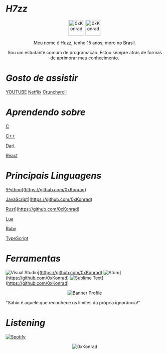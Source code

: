 #                                                                    *H7zz*

<p align="center">
<a href="https://twitter.com/0xKonradRose" target="blank"><img align="center" src="https://media.discordapp.net/attachments/768926761844211753/790973393423171674/580b57fcd9996e24bc43c53e.png?width=389&height=389" alt="0xKonrad" height="50" width="50" /></a>
<a href="https://instagram.com/m.s.swindler" target="blank"><img align="center" src="https://media.discordapp.net/attachments/768926761844211753/790985149457629254/unnamed_2.png?width=307&height=307" alt="0xKonrad" height="50" width="50"</a>
</a>     
</p>

<p align="center">Meu nome é Huzz, tenho 15 anos, moro no Brasil. 
</p>

<p align="center">Sou um estudante comum de programação. Estou sempre atrás de formas de aprimorar meu conhecimento.
</p>


#                                                                    *Gosto de assistir*

 [YOUTUBE](https://img.shields.io/badge/YouTube-FF0000?style=for-the-badge&logo=youtube&logoColor=white)
 [Netflix](https://img.shields.io/badge/Netflix-E50914?style=for-the-badge&logo=netflix&logoColor=white)
 [Crunchyroll](https://img.shields.io/badge/Crunchyroll-F47521?style=for-the-badge&logo=crunchyroll&logoColor=white)

#                                                                    *Aprendendo sobre*

 [C](https://img.shields.io/badge/C-00599C?style=for-the-badge&logo=c&logoColor=white)
 
 [C++](https://img.shields.io/badge/C%2B%2B-00599C?style=for-the-badge&logo=c%2B%2B&logoColor=white)

 [Dart](https://img.shields.io/badge/Dart-0175C2?style=for-the-badge&logo=dart&logoColor=white)
 
 [React](https://img.shields.io/badge/React-20232A?style=for-the-badge&logo=react&logoColor=61DAFB)
#                                                                    *Principais Linguagens*

 [!Python](https://img.shields.io/badge/python%20-%2314354C.svg?&style=for-the-badge&logo=python&logoColor=white)](https://github.com/0xKonrad)
 
 [JavaScript](https://img.shields.io/badge/javascript%20-%23323330.svg?&style=for-the-badge&logo=javascript&logoColor=%23F7DF1E)](https://github.com/0xKonrad)

 [Rust](https://img.shields.io/badge/rust%20-%2314354C.svg?&style=for-the-badge&logo=rust&logoColor=white)](https://github.com/0xKonrad)
 
 [Lua](https://img.shields.io/badge/Lua-2C2D72?style=for-the-badge&logo=lua&logoColor=white)
 
 [Ruby](https://img.shields.io/badge/Ruby-CC342D?style=for-the-badge&logo=ruby&logoColor=white)

 [TypeScript](https://img.shields.io/badge/TypeScript-007ACC?style=for-the-badge&logo=typescript&logoColor=white)

#                                                                      *Ferramentas*

![Visual Studio](https://img.shields.io/badge/-007ACC?style=flat&logo=Visual-Studio-Code&logoColor=white&link=https://github.com/0xKonrad "Visual Studio")](https://github.com/0xKonrad)
![Atom](https://img.shields.io/badge/-007ACC?style=flat&logo=Atom&logoColor=white&link=https://github.com/0xKonrad "Atom")](https://github.com/0xKonrad)
![Sublime Text](https://img.shields.io/badge/-007ACC?style=flat&logo=Sublime-Text&logoColor=white&link=https://github.com/0xKonrad "Sublime Text")](https://github.com/0xKonrad)

<p align="center"><img src="https://cdn.discordapp.com/attachments/768926761844211753/791262296017862716/konradbanner.jpg" alt="Banner Profile"/></p>

"Sábio é aquele que reconhece os limites da própria ignorância!" 
<p align="left">

#                                                                    *Listening*

[![Spotify](https://now-playing-codestackr.vercel.app/api/spotify-playing)](https://open.spotify.com/user/tj80gwbjn63j8r5ph3zrzn8hc)

<p align="center"><img src="https://github-readme-stats.vercel.app/api?username=0xKonrad&theme=graywhite&show_icons=true" alt="0xKonrad"/></p>

